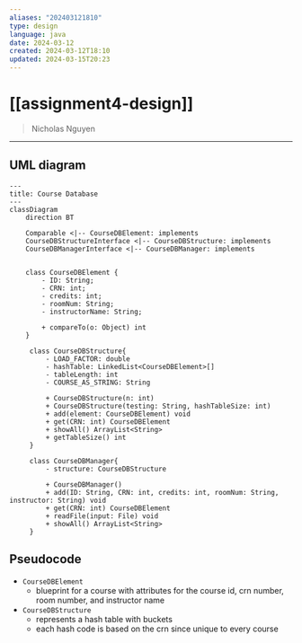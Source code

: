 ```yaml
---
aliases: "202403121810"
type: design
language: java
date: 2024-03-12
created: 2024-03-12T18:10
updated: 2024-03-15T20:23
---
```

# [[assignment4-design]]
> Nicholas Nguyen
___
## UML diagram
```mermaid
---
title: Course Database
---
classDiagram
	direction BT

	Comparable <|-- CourseDBElement: implements
	CourseDBStructureInterface <|-- CourseDBStructure: implements
	CourseDBManagerInterface <|-- CourseDBManager: implements
	
	
	class CourseDBElement { 
	    - ID: String;  
	    - CRN: int;  
	    - credits: int;  
	    - roomNum: String;  
	    - instructorName: String;  
		  
	    + compareTo(o: Object) int
	}
	
	 class CourseDBStructure{
		 - LOAD_FACTOR: double
		 - hashTable: LinkedList<CourseDBElement>[]
		 - tableLength: int
		 - COURSE_AS_STRING: String
		   
		 + CourseDBStructure(n: int)
		 + CourseDBStructure(testing: String, hashTableSize: int)
		 + add(element: CourseDBElement) void
		 + get(CRN: int) CourseDBElement
		 + showAll() ArrayList<String>
		 + getTableSize() int
	 }

	 class CourseDBManager{
		 - structure: CourseDBStructure
		 
		 + CourseDBManager()
		 + add(ID: String, CRN: int, credits: int, roomNum: String, instructor: String) void
		 + get(CRN: int) CourseDBElement
		 + readFile(input: File) void
		 + showAll() ArrayList<String>
	 }
```

## Pseudocode
- `CourseDBElement`
	- blueprint for a course with attributes for the course id, crn number, room number, and instructor name
- `CourseDBStructure`
	- represents a hash table with buckets
	- each hash code is based on the crn since unique to every course